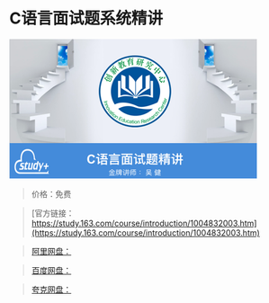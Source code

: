 # C语言面试题系统精讲

![img](../../../assets/study163/free/64035040DD868A3ED6E5A6CB8C07E732.png)

> 价格：免费

> [官方链接：https://study.163.com/course/introduction/1004832003.htm](https://study.163.com/course/introduction/1004832003.htm)

> [阿里网盘：]()

> [百度网盘：]()

> [夸克网盘：]()
